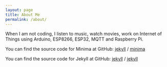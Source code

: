 ```yaml
---
layout: page
title: About Me
permalink: /about/
---
```


When I am not coding, I listen to music, watch movies, work on Internet of Things using Arduino, ESP8266, ESP32, MQTT and Raspberry Pi.

You can find the source code for Minima at GitHub:
[jekyll][jekyll-organization] /
[minima](https://github.com/jekyll/minima)

You can find the source code for Jekyll at GitHub:
[jekyll][jekyll-organization] /
[jekyll](https://github.com/jekyll/jekyll)


[jekyll-organization]: https://github.com/jekyll

